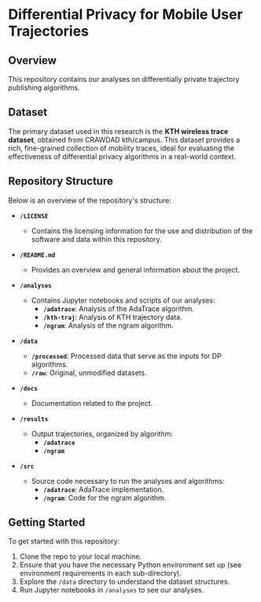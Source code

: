 # Differential Privacy for Mobile User Trajectories

## Overview

This repository contains our analyses on differentially private trajectory publishing algorithms.

## Dataset

The primary dataset used in this research is the **KTH wireless trace dataset**, obtained from CRAWDAD kth/campus. This dataset provides a rich, fine-grained collection of mobility traces, ideal for evaluating the effectiveness of differential privacy algorithms in a real-world context.

## Repository Structure

Below is an overview of the repository's structure:

- **`/LICENSE`**
  - Contains the licensing information for the use and distribution of the software and data within this repository.

- **`/README.md`**
  - Provides an overview and general information about the project.

- **`/analyses`**
  - Contains Jupyter notebooks and scripts of our analyses:
    - **`/adatrace`**: Analysis of the AdaTrace algorithm.
    - **`/kth-traj`**: Analysis of KTH trajectory data.
    - **`/ngram`**: Analysis of the ngram algorithm.

- **`/data`**
  - **`/processed`**: Processed data that serve as the inputs for DP algorithms.
  - **`/raw`**: Original, unmodified datasets.

- **`/docs`**
  - Documentation related to the project.

- **`/results`**
  - Output trajectories, organized by algorithm:
    - **`/adatrace`**
    - **`/ngram`**

- **`/src`**
  - Source code necessary to run the analyses and algorithms:
    - **`/adatrace`**: AdaTrace implementation.
    - **`/ngram`**: Code for the ngram algorithm.

## Getting Started

To get started with this repository:
1. Clone the repo to your local machine.
2. Ensure that you have the necessary Python environment set up (see environment requirements in each sub-directory).
3. Explore the `/data` directory to understand the dataset structures.
4. Run Jupyter notebooks in `/analyses` to see our analyses.
